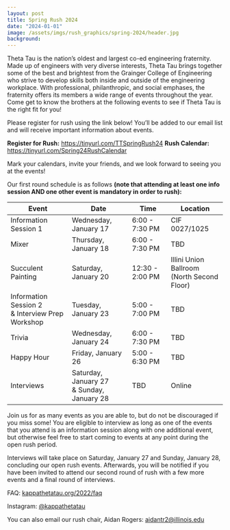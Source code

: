```yaml
---
layout: post
title: Spring Rush 2024
date: "2024-01-01"
image: /assets/imgs/rush_graphics/spring-2024/header.jpg
background:
---
```


Theta Tau is the nation’s oldest and largest co-ed engineering fraternity. Made up of engineers with very diverse interests, Theta Tau brings together some of the best and brightest from the Grainger College of Engineering who strive to develop skills both inside and outside of the engineering workplace. With professional, philanthropic, and social emphases, the fraternity offers its members a wide range of events throughout the year. Come get to know the brothers at the following events to see if Theta Tau is the right fit for you!

Please register for rush using the link below! You’ll be added to our email list and will receive important information about events. 

**Register for Rush:** <https://tinyurl.com/TTSpringRush24>
**Rush Calendar:** <https://tinyurl.com/Spring24RushCalendar>

Mark your calendars, invite your friends, and we look forward to seeing you at the events!

Our first round schedule is as follows **(note that attending at least one info session AND one other event is mandatory in order to rush):**

| Event                                                 | Date                                            | Time            | Location                                         |
| ----------------------------------------------------- | ----------------------------------------------- | --------------- | ------------------------------------------------ |
| Information Session 1                                 | Wednesday, January 17                           | 6:00 - 7:30 PM  | CIF 0027/1025                                    |
| Mixer                                                 | Thursday, January 18                            | 6:00 - 7:30 PM  | TBD                                              |
| Succulent Painting                                    | Saturday, January 20                            | 12:30 - 2:00 PM | Illini Union Ballroom <br/> (North Second Floor) |
| Information Session 2 <br/> & Interview Prep Workshop | Tuesday, January 23                             | 5:00 - 7:00 PM  | TBD                                              |
| Trivia                                                | Wednesday, January 24                           | 6:00 - 7:30 PM  | TBD                                              |
| Happy Hour                                            | Friday, January 26                              | 5:00 - 6:30 PM  | TBD                                              |
| Interviews                                            | Saturday, January 27 <br/> & Sunday, January 28 | TBD             | Online                                           |

Join us for as many events as you are able to, but do not be discouraged if you miss some! You are eligible to interview as long as one of the events that you attend is an information session along with one additional event, but otherwise feel free to start coming to events at any point during the open rush period.

Interviews will take place on Saturday, January 27 and Sunday, January 28, concluding our open rush events. Afterwards, you will be notified if you have been invited to attend our second round of rush with a few more events and a final round of interviews.

FAQ: [kappathetatau.org/2022/faq](https://kappathetatau.org/2022/faq)

Instagram: [@kappathetatau](https://www.instagram.com/kappathetatau/)

You can also email our rush chair, Aidan Rogers: [aidantr2@illinois.edu](mailto:aidantr2@illinois.edu)

<!-- ![](/assets/imgs/rush_graphics/spring-2024/schedule.jpg) -->
